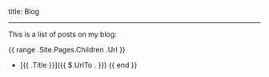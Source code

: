 title: Blog

----

This is a list of posts on my blog:

{{ range .Site.Pages.Children .Url }}
 - [{{ .Title }}]({{ $.UrlTo . }})
{{ end }}

